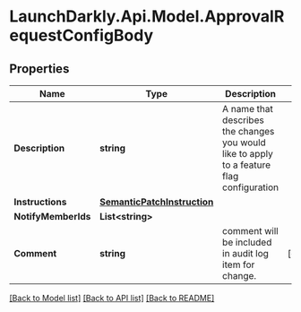 # LaunchDarkly.Api.Model.ApprovalRequestConfigBody
## Properties

Name | Type | Description | Notes
------------ | ------------- | ------------- | -------------
**Description** | **string** | A name that describes the changes you would like to apply to a feature flag configuration | 
**Instructions** | [**SemanticPatchInstruction**](SemanticPatchInstruction.md) |  | 
**NotifyMemberIds** | **List&lt;string&gt;** |  | 
**Comment** | **string** | comment will be included in audit log item for change. | [optional] 

[[Back to Model list]](../README.md#documentation-for-models) [[Back to API list]](../README.md#documentation-for-api-endpoints) [[Back to README]](../README.md)

